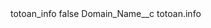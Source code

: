 <?xml version="1.0" encoding="UTF-8"?>
<CustomMetadata xmlns="http://soap.sforce.com/2006/04/metadata" xmlns:xsi="http://www.w3.org/2001/XMLSchema-instance" xmlns:xsd="http://www.w3.org/2001/XMLSchema">
    <label>totoan_info</label>
    <protected>false</protected>
    <values>
        <field>Domain_Name__c</field>
        <value xsi:type="xsd:string">totoan.info</value>
    </values>
</CustomMetadata>
